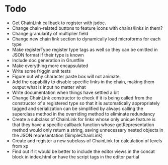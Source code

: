 Todo
====

*   Get ChainLink callback to register with jsdoc.
*   Change chain-related buttons to feature icons with chains/links in them?
*   Change granularity of multiplier field
*   Change new chain link section to dynamically load microforms for each type
*   Make registerType register type tags as well so they can be omitted in JSON format if their type is known
*   Include doc generation in Gruntfile
*   Make everything more encapsulated
*   Write some friggin unit tests
*   Figure out why character paste box will not animate
*   Add the capability to disable specific links in the chain, making them output what is input no matter what
*   Write documentation when things have settled a bit
*   Change ChainLink constructor to check if it is being called from the constructor of a registered type so that it is automatically appropriately tagged and serialization can be simplified by always calling the superclass method in the overriding method to eliminate redundancy
*   Create a subclass of ChainLink for links whose only unique feature is that they have a specific callback function whose getRepresentation method would only return a string, saving unnecessary nested objects in the JSON representation (SimpleChainLink)
*   Create and register a new subclass of ChainLink for calculation of levels from xp
*   Find out if it would be better to include the editor views in the concat block in index.html or have the script tags in the editor partial
